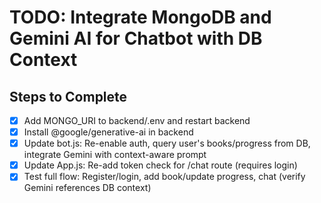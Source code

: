 # TODO: Integrate MongoDB and Gemini AI for Chatbot with DB Context

## Steps to Complete
- [x] Add MONGO_URI to backend/.env and restart backend
- [x] Install @google/generative-ai in backend
- [x] Update bot.js: Re-enable auth, query user's books/progress from DB, integrate Gemini with context-aware prompt
- [x] Update App.js: Re-add token check for /chat route (requires login)
- [x] Test full flow: Register/login, add book/update progress, chat (verify Gemini references DB context)
